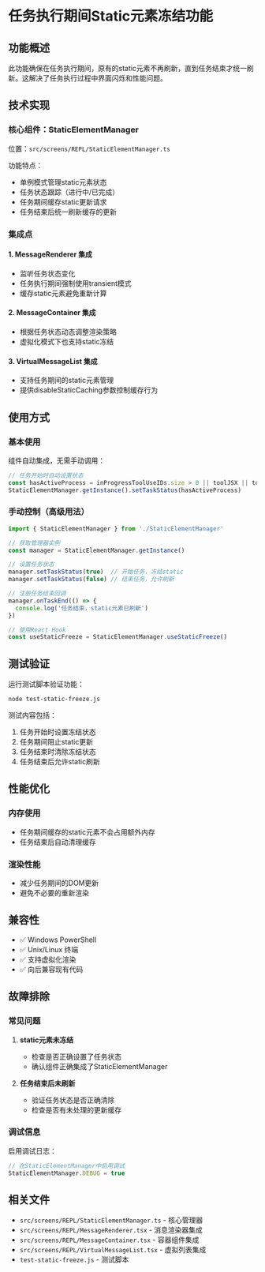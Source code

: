 # 任务执行期间Static元素冻结功能

## 功能概述

此功能确保在任务执行期间，原有的static元素不再刷新，直到任务结束才统一刷新。这解决了任务执行过程中界面闪烁和性能问题。

## 技术实现

### 核心组件：StaticElementManager

位置：`src/screens/REPL/StaticElementManager.ts`

功能特点：
- 单例模式管理static元素状态
- 任务状态跟踪（进行中/已完成）
- 任务期间缓存static更新请求
- 任务结束后统一刷新缓存的更新

### 集成点

#### 1. MessageRenderer 集成
- 监听任务状态变化
- 任务执行期间强制使用transient模式
- 缓存static元素避免重新计算

#### 2. MessageContainer 集成
- 根据任务状态动态调整渲染策略
- 虚拟化模式下也支持static冻结

#### 3. VirtualMessageList 集成
- 支持任务期间的static元素管理
- 提供disableStaticCaching参数控制缓存行为

## 使用方式

### 基本使用

组件自动集成，无需手动调用：

```typescript
// 任务开始时自动设置状态
const hasActiveProcess = inProgressToolUseIDs.size > 0 || toolJSX || toolUseConfirm
StaticElementManager.getInstance().setTaskStatus(hasActiveProcess)
```

### 手动控制（高级用法）

```typescript
import { StaticElementManager } from './StaticElementManager'

// 获取管理器实例
const manager = StaticElementManager.getInstance()

// 设置任务状态
manager.setTaskStatus(true)  // 开始任务，冻结static
manager.setTaskStatus(false) // 结束任务，允许刷新

// 注册任务结束回调
manager.onTaskEnd(() => {
  console.log('任务结束，static元素已刷新')
})

// 使用React Hook
const useStaticFreeze = StaticElementManager.useStaticFreeze()
```

## 测试验证

运行测试脚本验证功能：

```bash
node test-static-freeze.js
```

测试内容包括：
1. 任务开始时设置冻结状态
2. 任务期间阻止static更新
3. 任务结束时清除冻结状态
4. 任务结束后允许static刷新

## 性能优化

### 内存使用
- 任务期间缓存的static元素不会占用额外内存
- 任务结束后自动清理缓存

### 渲染性能
- 减少任务期间的DOM更新
- 避免不必要的重新渲染

## 兼容性

- ✅ Windows PowerShell
- ✅ Unix/Linux 终端
- ✅ 支持虚拟化渲染
- ✅ 向后兼容现有代码

## 故障排除

### 常见问题

1. **static元素未冻结**
   - 检查是否正确设置了任务状态
   - 确认组件正确集成了StaticElementManager

2. **任务结束后未刷新**
   - 验证任务状态是否正确清除
   - 检查是否有未处理的更新缓存

### 调试信息

启用调试日志：
```typescript
// 在StaticElementManager中启用调试
StaticElementManager.DEBUG = true
```

## 相关文件

- `src/screens/REPL/StaticElementManager.ts` - 核心管理器
- `src/screens/REPL/MessageRenderer.tsx` - 消息渲染器集成
- `src/screens/REPL/MessageContainer.tsx` - 容器组件集成
- `src/screens/REPL/VirtualMessageList.tsx` - 虚拟列表集成
- `test-static-freeze.js` - 测试脚本